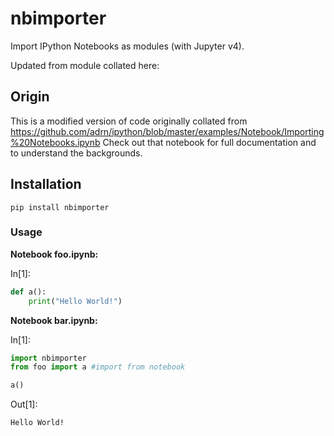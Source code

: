 # nbimporter
Import IPython Notebooks as modules (with Jupyter v4).

Updated from module collated here:

## Origin
This is a modified version of code originally collated from
https://github.com/adrn/ipython/blob/master/examples/Notebook/Importing%20Notebooks.ipynb
Check out that notebook for full documentation and to understand the backgrounds. 

## Installation
`pip install nbimporter`

### Usage
**Notebook foo.ipynb:**

In[1]:
```python
def a(): 
    print("Hello World!")
```

**Notebook bar.ipynb:**

In[1]:
```python
import nbimporter
from foo import a #import from notebook

a()
```

Out[1]:
```
Hello World!
```
